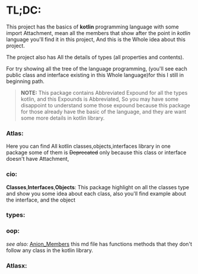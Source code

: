 # TL;DC:
This project has the basics of **kotlin** programming language with some import Attachment, mean all the members that show after the point in *kotlin* language you'll find it in this project, And this is the Whole idea about this project.

The project also has All the details of types (all properties and contents).

For try showing all the tree of the language programming, (you'll see each public class and interface existing in this Whole language)for this I still in beginning path.

> **NOTE:**  This package contains Abbreviated Expound for all the types kotlin, and this Expounds is Abbreviated, So you may have some disappoint to understand some those expound because this package for those already have the basic of the language, and they are want some more details in kotlin library.

### Atlas:
Here you can find All kotlin classes,objects,interfaces library in one package some of them is ~~Deprecated~~ only because this class or interface doesn't have Attachment,
### cio:
**Classes**,**Interfaces**,**Objects**: This package highlight on all the classes type and show you some idea about each class, also you'll find example about the interface, and the object

### types:

### oop:

_see also:_ [Anion_Members](src/main/kotlin/Anion_Members.md) this md file has functions methods that they don't follow any class in the kotlin library.

### Atlasx: